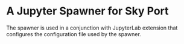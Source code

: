 # A Jupyter Spawner for Sky Port

The spawner is used in a conjunction with JupyterLab extension
that configures the configuration file used by the spawner.

